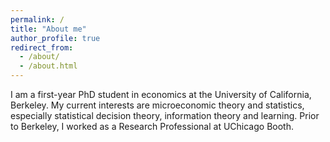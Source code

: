 ```yaml
---
permalink: /
title: "About me"
author_profile: true
redirect_from: 
  - /about/
  - /about.html
---
```

    
I am a first-year PhD student in economics at the University of California, Berkeley. My current interests are microeconomic theory and statistics, especially statistical decision theory, information theory and learning. Prior to Berkeley, I worked as a Research Professional at UChicago Booth.
